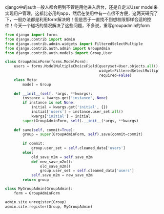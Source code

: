 <!--
.. title: django默认admin中Group添加选择User界面
.. slug: django-admin-group-user
.. date: 2013-07-28T13:46:42+08:00
.. tags:
.. link:
.. description:
.. type: text
-->

django中的auth一般人都会用到不管是用他进入后台，还是自定义User model来实现用户管理，这都比必用的app，然后在使用中有一点很不方便，这两天研究了下，一般办法都是利用form解决的！但是苦于一直找不到想权限那样合适的控件！今天一个碰巧的情况解决了这些问题，不多说，重写groupadmin的form

~~~python
from django import forms
from django.contrib import admin
from django.contrib.admin.widgets import FilteredSelectMultiple
from django.contrib.auth.admin import GroupAdmin
from django.contrib.auth.models import Group,User

class GroupAdminForm(forms.ModelForm):
    users = forms.ModelMultipleChoiceField(queryset=User.objects.all(),
                                           widget=FilteredSelectMultiple('Users', False),
                                           required=False)
    class Meta:
        model = Group
        
    def __init__(self, *args, **kwargs):
        instance = kwargs.get('instance', None)
        if instance is not None:
            initial = kwargs.get('initial', {})
            initial['users'] = instance.user_set.all()
            kwargs['initial'] = initial
        super(GroupAdminForm, self).__init__(*args, **kwargs)
        
    def save(self, commit=True):
        group = super(GroupAdminForm, self).save(commit=commit)
        
        if commit:
            group.user_set = self.cleaned_data['users']
        else:
            old_save_m2m = self.save_m2m
            def new_save_m2m():
                old_save_m2m()
                group.user_set = self.cleaned_data['users']
            self.save_m2m = new_save_m2m
        return group

class MyGroupAdmin(GroupAdmin):
    form = GroupAdminForm

admin.site.unregister(Group)
admin.site.register(Group, MyGroupAdmin)

~~~
